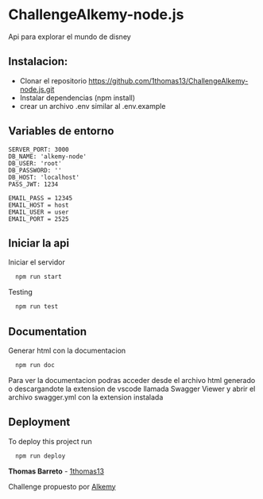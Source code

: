 
# ChallengeAlkemy-node.js

Api para explorar el mundo de disney


## Instalacion: 

 - Clonar el repositorio https://github.com/1thomas13/ChallengeAlkemy-node.js.git
 - Instalar dependencias (npm install)
 - crear un archivo .env similar al .env.example


## Variables de entorno


```
SERVER_PORT: 3000
DB_NAME: 'alkemy-node'
DB_USER: 'root'
DB_PASSWORD: ''
DB_HOST: 'localhost'
PASS_JWT: 1234

EMAIL_PASS = 12345
EMAIL_HOST = host
EMAIL_USER = user
EMAIL_PORT = 2525
```
## Iniciar la api

Iniciar el servidor

```bash
  npm run start
```

Testing

```bash
  npm run test
```


## Documentation

Generar html con la documentacion

```bash
  npm run doc
```

Para ver la documentacion podras acceder desde el archivo html generado o descargandote la extension de vscode llamada Swagger Viewer y abrir el archivo swagger.yml con la extension instalada


## Deployment

To deploy this project run

```bash
  npm run deploy
```

**Thomas Barreto** - [1thomas13](https://gitlab.com/1thomas13) 

Challenge propuesto por [Alkemy](https://www.alkemy.org/)

